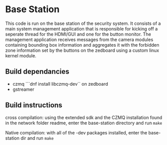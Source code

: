 # Base Station

This code is run on the base station of the security system. It consists of a main system management application that is responsible for kicking off a seperate thread for the HDMI/GUI and one for the button monitor. The management application receives messages from the camera modules containing bounding box information and aggregates it with the forbidden zone information set by the buttons on the zedboard using a custom linux kernel module.

## Build dependancies

- czmq ```dnf install libczmq-dev`` on zedboard
- gstreamer

## Build instructions

cross compilation: using the extended sdk and the CZMQ installation found in the network folder readme, enter the base-station directory and run ```make```

Native compilation: with all of the -dev packages installed, enter the base-station dir and run ```make```

